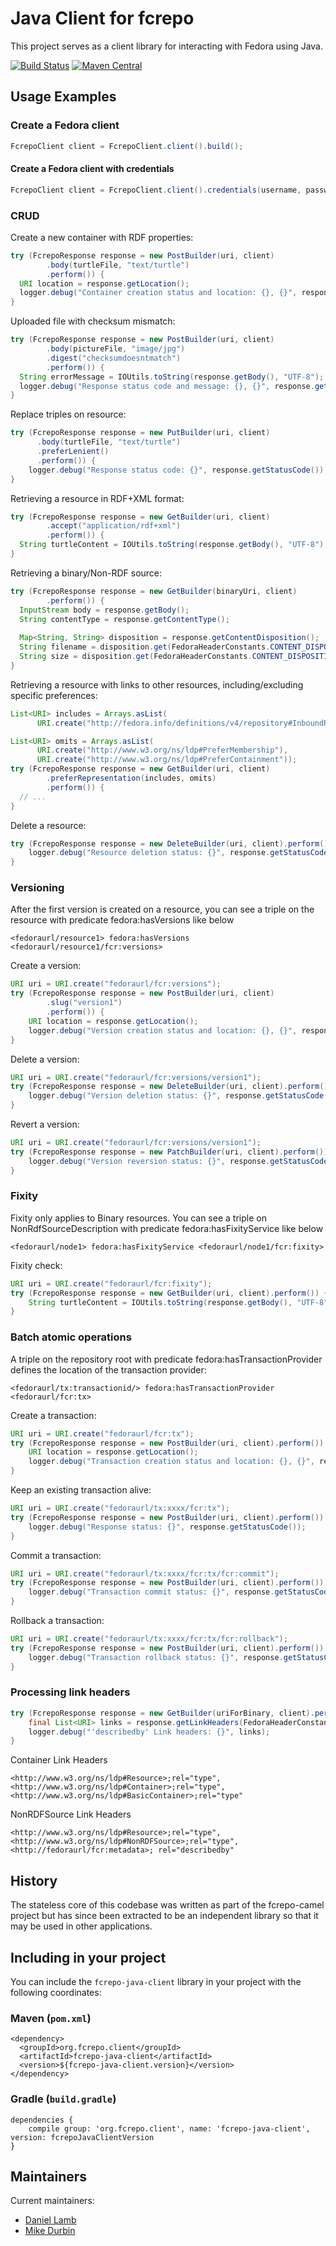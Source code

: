 # Java Client for fcrepo

This project serves as a client library for interacting with Fedora using Java.

[![Build Status](https://travis-ci.org/fcrepo-exts/fcrepo-java-client.png?branch=master)](https://travis-ci.org/fcrepo-exts/fcrepo-java-client)
[![Maven Central](https://maven-badges.herokuapp.com/maven-central/org.fcrepo.client/fcrepo-java-client/badge.svg)](https://maven-badges.herokuapp.com/maven-central/org.fcrepo.client/fcrepo-java-client/)

## Usage Examples

### Create a Fedora client

```java
FcrepoClient client = FcrepoClient.client().build();
```

#### Create a Fedora client with credentials

```java
FcrepoClient client = FcrepoClient.client().credentials(username, password).build();
```

### CRUD

Create a new container with RDF properties:

```java
try (FcrepoResponse response = new PostBuilder(uri, client)
        .body(turtleFile, "text/turtle")
        .perform()) {
  URI location = response.getLocation();
  logger.debug("Container creation status and location: {}, {}", response.getStatusCode(), location);
}
```

Uploaded file with checksum mismatch:

```java
try (FcrepoResponse response = new PostBuilder(uri, client)
        .body(pictureFile, "image/jpg")
        .digest("checksumdoesntmatch")
        .perform()) {
  String errorMessage = IOUtils.toString(response.getBody(), "UTF-8");
  logger.debug("Response status code and message: {}, {}", response.getStatusCode(), errorMessage);
}
```

Replace triples on resource:

```java
try (FcrepoResponse response = new PutBuilder(uri, client)
      .body(turtleFile, "text/turtle")
      .preferLenient()
      .perform()) {
    logger.debug("Response status code: {}", response.getStatusCode());
}
```

Retrieving a resource in RDF+XML format:

```java
try (FcrepoResponse response = new GetBuilder(uri, client)
        .accept("application/rdf+xml")
        .perform()) {
  String turtleContent = IOUtils.toString(response.getBody(), "UTF-8");
}
```

Retrieving a binary/Non-RDF source:

```java
try (FcrepoResponse response = new GetBuilder(binaryUri, client)
        .perform()) {
  InputStream body = response.getBody();
  String contentType = response.getContentType();
  
  Map<String, String> disposition = response.getContentDisposition();
  String filename = disposition.get(FedoraHeaderConstants.CONTENT_DISPOSITION_FILENAME);
  String size = disposition.get(FedoraHeaderConstants.CONTENT_DISPOSITION_SIZE);
}
```

Retrieving a resource with links to other resources, including/excluding specific preferences:

```java
List<URI> includes = Arrays.asList(
      URI.create("http://fedora.info/definitions/v4/repository#InboundReferences"));

List<URI> omits = Arrays.asList(
      URI.create("http://www.w3.org/ns/ldp#PreferMembership"),
      URI.create("http://www.w3.org/ns/ldp#PreferContainment"));
try (FcrepoResponse response = new GetBuilder(uri, client)
        .preferRepresentation(includes, omits)
        .perform()) {
  // ...
}
```

Delete a resource:

```java
try (FcrepoResponse response = new DeleteBuilder(uri, client).perform()) {
    logger.debug("Resource deletion status: {}", response.getStatusCode());
}
```

### Versioning

After the first version is created on a resource, you can see a triple on the resource with predicate fedora:hasVersions like below

```
<fedoraurl/resource1> fedora:hasVersions <fedoraurl/resource1/fcr:versions>
```

Create a version:

```java
URI uri = URI.create("fedoraurl/fcr:versions");
try (FcrepoResponse response = new PostBuilder(uri, client)
        .slug("version1")
        .perform()) {
    URI location = response.getLocation();
    logger.debug("Version creation status and location: {}, {}", response.getStatusCode(), location);
}
```

Delete a version:

```java
URI uri = URI.create("fedoraurl/fcr:versions/version1");
try (FcrepoResponse response = new DeleteBuilder(uri, client).perform()) {
    logger.debug("Version deletion status: {}", response.getStatusCode());
}
```

Revert a version:

```java
URI uri = URI.create("fedoraurl/fcr:versions/version1");
try (FcrepoResponse response = new PatchBuilder(uri, client).perform()) {
    logger.debug("Version reversion status: {}", response.getStatusCode());
}
```

### Fixity

Fixity only applies to Binary resources. You can see a triple on NonRdfSourceDescription with predicate fedora:hasFixityService like below

```
<fedoraurl/node1> fedora:hasFixityService <fedoraurl/node1/fcr:fixity>
```

Fixity check:

```java
URI uri = URI.create("fedoraurl/fcr:fixity");
try (FcrepoResponse response = new GetBuilder(uri, client).perform()) {
    String turtleContent = IOUtils.toString(response.getBody(), "UTF-8");
}
```

### Batch atomic operations

A triple on the repository root with predicate fedora:hasTransactionProvider defines the location of the transaction provider:

```
<fedoraurl/tx:transactionid/> fedora:hasTransactionProvider <fedoraurl/fcr:tx>
```

Create a transaction:

```java
URI uri = URI.create("fedoraurl/fcr:tx");
try (FcrepoResponse response = new PostBuilder(uri, client).perform()) {
    URI location = response.getLocation();
    logger.debug("Transaction creation status and location: {}, {}", response.getStatusCode(), location);
}
```

Keep an existing transaction alive:

```java
URI uri = URI.create("fedoraurl/tx:xxxx/fcr:tx");
try (FcrepoResponse response = new PostBuilder(uri, client).perform()) {
    logger.debug("Response status: {}", response.getStatusCode());
}
```

Commit a transaction:

```java
URI uri = URI.create("fedoraurl/tx:xxxx/fcr:tx/fcr:commit");
try (FcrepoResponse response = new PostBuilder(uri, client).perform()) {
    logger.debug("Transaction commit status: {}", response.getStatusCode());
}
```

Rollback a transaction:

```java
URI uri = URI.create("fedoraurl/tx:xxxx/fcr:tx/fcr:rollback");
try (FcrepoResponse response = new PostBuilder(uri, client).perform()) {
    logger.debug("Transaction rollback status: {}", response.getStatusCode());
}
```

### Processing link headers

```java
try (FcrepoResponse response = new GetBuilder(uriForBinary, client).perform()) {
    final List<URI> links = response.getLinkHeaders(FedoraHeaderConstants.DESCRIBED_BY);
    logger.debug("'describedby' Link headers: {}", links);
}
```

Container Link Headers

```
<http://www.w3.org/ns/ldp#Resource>;rel="type",
<http://www.w3.org/ns/ldp#Container>;rel="type",
<http://www.w3.org/ns/ldp#BasicContainer>;rel="type"
```

NonRDFSource Link Headers

```
<http://www.w3.org/ns/ldp#Resource>;rel="type",
<http://www.w3.org/ns/ldp#NonRDFSource>;rel="type",
<http://fedoraurl/fcr:metadata>; rel="describedby"

```

## History

The stateless core of this codebase was written as part of the
fcrepo-camel project but has since been extracted to be an independent
library so that it may be used in other applications.

## Including in your project

You can include the `fcrepo-java-client` library in your project with the following coordinates:

### Maven (`pom.xml`)

```
<dependency>
  <groupId>org.fcrepo.client</groupId>
  <artifactId>fcrepo-java-client</artifactId>
  <version>${fcrepo-java-client.version}</version>
</dependency>
```

### Gradle (`build.gradle`)

```
dependencies {
    compile group: 'org.fcrepo.client', name: 'fcrepo-java-client', version: fcrepoJavaClientVersion
}
```

## Maintainers

Current maintainers:

* [Daniel Lamb](https://github.com/dannylamb)
* [Mike Durbin](https://github.com/mikedurbin)
